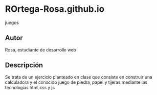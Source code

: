 # ROrtega-Rosa.github.io
juegos
## Autor

Rosa, estudiante de desarrollo web

## Descripción

Se trata de un ejercicio planteado en clase que consiste en construir una calculadora 
y el conocido juego de piedra, papel y tijeras mediante las tecnologías html,css y js


